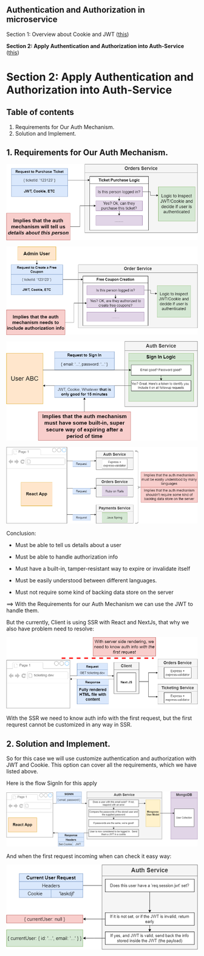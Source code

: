 
## Authentication and Authorization in microservice

Section 1: Overview about Cookie and JWT ([this](./jwt-vs-cookie.md))

**Section 2: Apply Authentication and Authorization into Auth-Service** ([this](./implement-auth-service.md))

# Section 2: Apply Authentication and Authorization into Auth-Service

## Table of contents

1. Requirements for Our Auth Mechanism.
2. Solution and Implement.


## 1. Requirements for Our Auth Mechanism.
![require-auth-1](../../assets/auth/require-auth-1.png)

![require-auth-2](../../assets/auth/require-auth-2.png)

![require-auth-3](../../assets/auth/require-auth-3.png)

![require-auth-4](../../assets/auth/require-auth-4.png)


Conclusion:

- Must be able to tell us details about a user

- Must be able to handle authorization info

- Must have a built-in, tamper-resistant way to expire or invalidate itself

- Must be easily understood between different languages.

- Must not require some kind of backing data store on the server

==> With the Requirements for our Auth Mechanism we can use the JWT to handle them.

But the currently, Client is using SSR with React and NextJs, that why we also have problem need to resolve:

![issue-ssr](../../assets/auth/issue-ssr.png)

With the SSR we need to know auth info with the first request, but the first requrest cannot be customized in any way in SSR.


## 2. Solution and Implement.

So for this case we will use customize authentication and authorization with JWT and Cookie. This option can cover all the requirements, which we have listed above.

Here is the flow SignIn for this apply

![solution-sigin-flow](../../assets/auth/solution-sigin-flow.png)

And when the first request incoming when can check it easy way:

![solution-first-request](../../assets/auth/solution-first-request.png)


